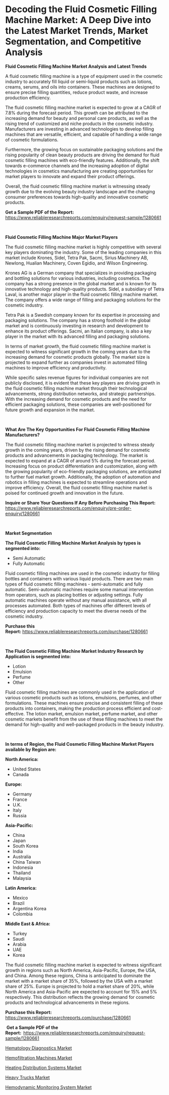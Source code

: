 <p><h1>Decoding the Fluid Cosmetic Filling Machine Market: A Deep Dive into the Latest Market Trends, Market Segmentation, and Competitive Analysis</h1></p><p><strong>Fluid Cosmetic Filling Machine Market Analysis and Latest Trends</strong></p>
<p><p>A fluid cosmetic filling machine is a type of equipment used in the cosmetic industry to accurately fill liquid or semi-liquid products such as lotions, creams, serums, and oils into containers. These machines are designed to ensure precise filling quantities, reduce product waste, and increase production efficiency.</p><p>The fluid cosmetic filling machine market is expected to grow at a CAGR of 7.8% during the forecast period. This growth can be attributed to the increasing demand for beauty and personal care products, as well as the rising trend of customized and niche products in the cosmetic industry. Manufacturers are investing in advanced technologies to develop filling machines that are versatile, efficient, and capable of handling a wide range of cosmetic formulations.</p><p>Furthermore, the growing focus on sustainable packaging solutions and the rising popularity of clean beauty products are driving the demand for fluid cosmetic filling machines with eco-friendly features. Additionally, the shift towards e-commerce channels and the increasing adoption of digital technologies in cosmetics manufacturing are creating opportunities for market players to innovate and expand their product offerings.</p><p>Overall, the fluid cosmetic filling machine market is witnessing steady growth due to the evolving beauty industry landscape and the changing consumer preferences towards high-quality and innovative cosmetic products.</p></p>
<p><strong>Get a Sample PDF of the Report:&nbsp;</strong> <a href="https://www.reliableresearchreports.com/enquiry/request-sample/1280661">https://www.reliableresearchreports.com/enquiry/request-sample/1280661</a></p>
<p>&nbsp;</p>
<p><strong>Fluid Cosmetic Filling Machine Major Market Players</strong></p>
<p><p>The fluid cosmetic filling machine market is highly competitive with several key players dominating the industry. Some of the leading companies in this market include Krones, Sidel, Tetra Pak, Sacmi, Sirius Machinery AB, Newlong, Hualian Machinery, Coven Egidio, and Wilson Engineering.</p><p>Krones AG is a German company that specializes in providing packaging and bottling solutions for various industries, including cosmetics. The company has a strong presence in the global market and is known for its innovative technology and high-quality products. Sidel, a subsidiary of Tetra Laval, is another major player in the fluid cosmetic filling machine market. The company offers a wide range of filling and packaging solutions for the cosmetic industry.</p><p>Tetra Pak is a Swedish company known for its expertise in processing and packaging solutions. The company has a strong foothold in the global market and is continuously investing in research and development to enhance its product offerings. Sacmi, an Italian company, is also a key player in the market with its advanced filling and packaging solutions.</p><p>In terms of market growth, the fluid cosmetic filling machine market is expected to witness significant growth in the coming years due to the increasing demand for cosmetic products globally. The market size is projected to expand further as companies invest in automated filling machines to improve efficiency and productivity.</p><p>While specific sales revenue figures for individual companies are not publicly disclosed, it is evident that these key players are driving growth in the fluid cosmetic filling machine market through their technological advancements, strong distribution networks, and strategic partnerships. With the increasing demand for cosmetic products and the need for efficient packaging solutions, these companies are well-positioned for future growth and expansion in the market.</p></p>
<p>&nbsp;</p>
<p><strong>What Are The Key Opportunities For Fluid Cosmetic Filling Machine Manufacturers?</strong></p>
<p><p>The fluid cosmetic filling machine market is projected to witness steady growth in the coming years, driven by the rising demand for cosmetic products and advancements in packaging technology. The market is expected to expand at a CAGR of around 5% during the forecast period. Increasing focus on product differentiation and customization, along with the growing popularity of eco-friendly packaging solutions, are anticipated to further fuel market growth. Additionally, the adoption of automation and robotics in filling machines is expected to streamline operations and improve efficiency. Overall, the fluid cosmetic filling machine market is poised for continued growth and innovation in the future.</p></p>
<p><strong>Inquire or Share Your Questions If Any Before Purchasing This Report:</strong> <a href="https://www.reliableresearchreports.com/enquiry/pre-order-enquiry/1280661">https://www.reliableresearchreports.com/enquiry/pre-order-enquiry/1280661</a></p>
<p>&nbsp;</p>
<p><strong>Market Segmentation</strong></p>
<p><strong>The Fluid Cosmetic Filling Machine Market Analysis by types is segmented into:</strong></p>
<p><ul><li>Semi Automatic</li><li>Fully Automatic</li></ul></p>
<p><p>Fluid cosmetic filling machines are used in the cosmetic industry for filling bottles and containers with various liquid products. There are two main types of fluid cosmetic filling machines - semi-automatic and fully automatic. Semi-automatic machines require some manual intervention from operators, such as placing bottles or adjusting settings. Fully automatic machines operate without any manual assistance, with all processes automated. Both types of machines offer different levels of efficiency and production capacity to meet the diverse needs of the cosmetic industry.</p></p>
<p><strong>Purchase this Report:&nbsp;</strong><a href="https://www.reliableresearchreports.com/purchase/1280661">https://www.reliableresearchreports.com/purchase/1280661</a></p>
<p>&nbsp;</p>
<p><strong>The Fluid Cosmetic Filling Machine Market Industry Research by Application is segmented into:</strong></p>
<p><ul><li>Lotion</li><li>Emulsion</li><li>Perfume</li><li>Other</li></ul></p>
<p><p>Fluid cosmetic filling machines are commonly used in the application of various cosmetic products such as lotions, emulsions, perfumes, and other formulations. These machines ensure precise and consistent filling of these products into containers, making the production process efficient and cost-effective. The lotion market, emulsion market, perfume market, and other cosmetic markets benefit from the use of these filling machines to meet the demand for high-quality and well-packaged products in the beauty industry.</p></p>
<p>&nbsp;</p>
<p><strong>In terms of Region, the Fluid Cosmetic Filling Machine Market Players available by Region are:</strong></p>
<p>
    <p> <strong> North America: </strong>
        <ul>
            <li>United States</li>
            <li>Canada</li>
        </ul>
        </p> 
    <p> <strong> Europe: </strong>
        <ul>
            <li>Germany</li>
            <li>France</li>
            <li>U.K.</li>
            <li>Italy</li>
            <li>Russia</li>
        </ul>
        </p> 
    <p> <strong> Asia-Pacific: </strong>
        <ul>
            <li>China</li>
            <li>Japan</li>
            <li>South Korea</li>
            <li>India</li>
            <li>Australia</li>
            <li>China Taiwan</li>
            <li>Indonesia</li>
            <li>Thailand</li>
            <li>Malaysia</li>
        </ul>
        </p> 
    <p> <strong> Latin America: </strong>
        <ul>
            <li>Mexico</li>
            <li>Brazil</li>
            <li>Argentina Korea</li>
            <li>Colombia</li>
        </ul>
        </p> 
    <p> <strong> Middle East & Africa: </strong>
        <ul>
            <li>Turkey</li>
            <li>Saudi</li>
            <li>Arabia</li>
            <li>UAE</li>
            <li>Korea</li>
        </ul>
    </p>
    </p>
<p><p>The fluid cosmetic filling machine market is expected to witness significant growth in regions such as North America, Asia-Pacific, Europe, the USA, and China. Among these regions, China is anticipated to dominate the market with a market share of 35%, followed by the USA with a market share of 25%. Europe is projected to hold a market share of 20%, while North America and Asia-Pacific are expected to account for 15% and 5% respectively. This distribution reflects the growing demand for cosmetic products and technological advancements in these regions.</p></p>
<p><strong>Purchase this Report: </strong><a href="https://www.reliableresearchreports.com/purchase/1280661">https://www.reliableresearchreports.com/purchase/1280661</a></p>
<p>&nbsp;<strong>Get a Sample PDF of the Report:&nbsp;&nbsp;</strong><a href="https://www.reliableresearchreports.com/enquiry/request-sample/1280661">https://www.reliableresearchreports.com/enquiry/request-sample/1280661</a></p>
<p><strong></strong></p>
<p><p><a href="https://medium.com/p/35bef4b908d5/edit">Hematology Diagnostics Market</a></p><p><a href="https://medium.com/p/02cc3c539f12/edit">Hemofiltration Machines Market</a></p><p><a href="https://medium.com/p/d6c1fc8a970c/edit">Heating Distribution Systems Market</a></p><p><a href="https://medium.com/p/9b813a7f6661/edit">Heavy Trucks Market</a></p><p><a href="https://medium.com/p/9999c569d9bb/edit">Hemodynamic Monitoring System Market</a></p></p>